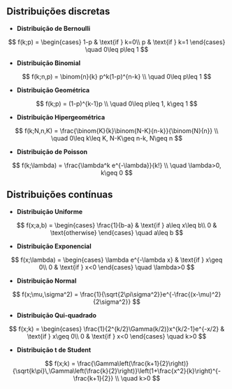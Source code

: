 ## Distribuições discretas

- **Distribuição de Bernoulli**

$$
f(k;p) =
\begin{cases}
1-p & \text{if } k=0\\
p & \text{if } k=1
\end{cases}
\quad 0\leq p\leq 1
$$

- **Distribuição Binomial**

$$
f(k;n,p) = \binom{n}{k} p^k(1-p)^{n-k} \\
\quad 0\leq p\leq 1
$$

- **Distribuição Geométrica**

$$
f(k;p) = (1-p)^{k-1}p \\
\quad 0\leq p\leq 1, k\geq 1
$$

- **Distribuição Hipergeométrica**

$$
f(k;N,n,K) = \frac{\binom{K}{k}\binom{N-K}{n-k}}{\binom{N}{n}} \\
\quad 0\leq k\leq K, N-K\geq n-k, N\geq n
$$

- **Distribuição de Poisson**

$$
f(k;\lambda) = \frac{\lambda^k e^{-\lambda}}{k!} \\
\quad \lambda>0, k\geq 0
$$

## Distribuições contínuas

- **Distribuição Uniforme**

$$
f(x;a,b) =
\begin{cases}
\frac{1}{b-a} & \text{if } a\leq x\leq b\\
0 & \text{otherwise}
\end{cases}
\quad a\leq b
$$

- **Distribuição Exponencial**

$$
f(x;\lambda) =
\begin{cases}
\lambda e^{-\lambda x} & \text{if } x\geq 0\\
0 & \text{if } x<0
\end{cases}
\quad \lambda>0
$$

- **Distribuição Normal**

$$
f(x;\mu,\sigma^2) = \frac{1}{\sqrt{2\pi\sigma^2}}e^{-\frac{(x-\mu)^2}{2\sigma^2}}
$$

- **Distribuição Qui-quadrado**

$$
f(x;k) =
\begin{cases}
\frac{1}{2^{k/2}\Gamma(k/2)}x^{k/2-1}e^{-x/2} & \text{if } x\geq 0\\
0 & \text{if } x<0
\end{cases}
\quad k>0
$$

- **Distribuição t de Student**

$$
f(x;k) = \frac{\Gamma\left(\frac{k+1}{2}\right)}{\sqrt{k\pi}\,\Gamma\left(\frac{k}{2}\right)}\left(1+\frac{x^2}{k}\right)^{-\frac{k+1}{2}} \\
\quad k>0
$$